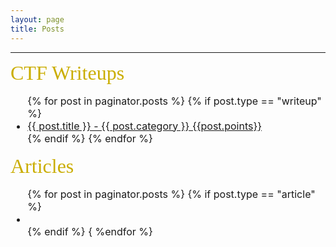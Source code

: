 ```yaml
---
layout: page
title: Posts
---
```


* * *

<div style="font-size: 2rem;font-family: 'EB Garamond', serif;color: #caad00;">CTF Writeups </div> 
<p>
  <ul style="font-size: 1rem">
  {% for post in paginator.posts %}
    {% if post.type == "writeup" %}
      <li><a href="{{ site.base }}{{ post.url | remove_first: '/'}}">{{ post.title }} - {{ post.category }} {{post.points}}</a></li>
    {% endif %}
  {% endfor %}
</ul>
</p>

<div style="font-size: 2rem;font-family: 'EB Garamond', serif;color: #caad00;">Articles</div>
  
<p>
  <ul style="font-size: 1rem">
  {% for post in paginator.posts %}
    {% if post.type == "article" %}
      <li><a href="{{ site.base }}{{ post.url | remove_first: '/'}}"></a></li>
    {% endif %}
  { %endfor %}
</ul>
</p>
